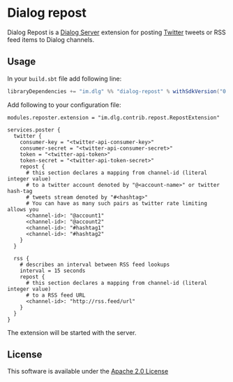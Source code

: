 Dialog repost
=============

Dialog Repost is a [Dialog Server](https://dlg.im) extension for posting [Twitter](https://twitter.com) tweets or RSS
feed items to Dialog channels.

Usage
-----

In your `build.sbt` file add following line:

```scala
libraryDependencies += "im.dlg" %% "dialog-repost" % withSdkVersion("0.0.2", sdkVersion.value)
```

Add following to your configuration file:

```hocon
modules.reposter.extension = "im.dlg.contrib.repost.RepostExtension"

services.poster {
  twitter {
    consumer-key = "<twitter-api-consumer-key>"
    consumer-secret = "<twitter-api-consumer-secret>"
    token = "<twitter-api-token>"
    token-secret = "<twitter-api-token-secret>"
    repost {
      # this section declares a mapping from channel-id (literal integer value)
      # to a twitter account denoted by "@<account-name>" or twitter hash-tag
      # tweets stream denoted by "#<hashtag>"
      # You can have as many such pairs as twitter rate limiting allows you
      <channel-id>: "@account1"
      <channel-id>: "@account2"
      <channel-id>: "#hashtag1"
      <channel-id>: "#hashtag2"
    }
  }
  
  rss {
    # describes an interval between RSS feed lookups
    interval = 15 seconds
    repost {
      # this section declares a mapping from channel-id (literal integer value)
      # to a RSS feed URL 
      <channel-id>: "http://rss.feed/url"
    }
  }
}
```

The extension will be started with the server.

License
-------

This software is available under the [Apache 2.0 License](https://www.apache.org/licenses/LICENSE-2.0.html)
